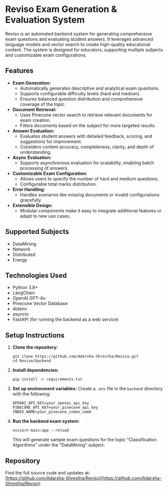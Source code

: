 # Reviso Exam Generation & Evaluation System

Reviso is an automated backend system for generating comprehensive exam questions and evaluating student answers. It leverages advanced language models and vector search to create high-quality educational content. The system is designed for educators, supporting multiple subjects and customizable exam configurations.

## Features

- **Exam Generation:**
  - Automatically generates descriptive and analytical exam questions.
  - Supports configurable difficulty levels (hard and medium).
  - Ensures balanced question distribution and comprehensive coverage of the topic.
- **Document Retrieval:**
  - Uses Pinecone vector search to retrieve relevant documents for exam creation.
  - Filters documents based on the subject for more targeted results.
- **Answer Evaluation:**
  - Evaluates student answers with detailed feedback, scoring, and suggestions for improvement.
  - Considers content accuracy, completeness, clarity, and depth of understanding.
- **Async Evaluation:**
  - Supports asynchronous evaluation for scalability, enabling batch processing of answers.
- **Customizable Exam Configuration:**
  - Allows users to specify the number of hard and medium questions.
  - Configurable total marks distribution.
- **Error Handling:**
  - Handles scenarios like missing documents or invalid configurations gracefully.
- **Extensible Design:**
  - Modular components make it easy to integrate additional features or adapt to new use cases.

## Supported Subjects

- DataMining
- Network
- Distributed
- Energy

## Technologies Used

- Python 3.8+
- LangChain
- OpenAI GPT-4o
- Pinecone Vector Database
- dotenv
- asyncio
- FastAPI (for running the backend as a web service)

## Setup Instructions

1. **Clone the repository:**
   ```
   git clone https://github.com/Adarsha-Shrestha/Reviso.git
   cd Reviso/backend
   ```

2. **Install dependencies:**
   ```
   pip install -r requirements.txt
   ```

3. **Set up environment variables:**
   Create a `.env` file in the `backend` directory with the following:
   ```
   OPENAI_API_KEY=your_openai_api_key
   PINECONE_API_KEY=your_pinecone_api_key
   INDEX_NAME=your_pinecone_index_name
   ```

4. **Run the backend exam system:**
   ```
   uvicorn main:app --reload
   ```

   This will generate sample exam questions for the topic "Classification Algorithms" under the "DataMining" subject.

## Repository

Find the full source code and updates at:  
[https://github.com/Adarsha-Shrestha/Reviso](https://github.com/Adarsha-Shrestha/Reviso)

